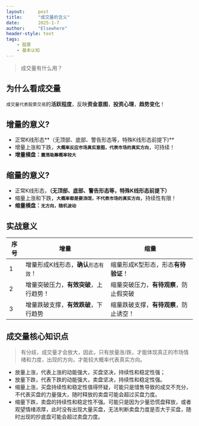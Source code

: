 ```yaml
---
layout: 	post
title: 		"成交量的含义"
date:       2025-1-7
author: 	"Elsewhere"
header-style: text
tags:
    - 股票
    - 基本认知
---
```


> 成交量有什么用？



## 为什么看成交量

 `成交量代表股票交易`的**活跃程度**，反映**资金意图**，**投资心理**，**趋势变化**！



## 增量的意义?

- 正常K线形态**（无顶部、底部、警告形态等，特殊K线形态前提下)**
- 增量上涨和下跌，**`大概率反应市场真实意图，代表市场的真实方向`**，可持续！     
- **增量横盘：`震荡吸筹概率较大`**    



## 缩量的意义?

- 正常K线形态，**（无顶部、底部、警告形态等，特殊K线形态前提下）**   
- 缩量上涨和下跌，**`大概率都是要流氓，不代表市场的真实方向`**，持续性有限！    
- **缩量横盘：`无方向，随机波动`**



## 实战意义

| 序号 | 增量                                | 缩量                               |
| ---- | ----------------------------------- | ---------------------------------- |
| 1    | 增量形成K线形态，**确认**`形态有效`！ | 缩量形成K型形态，形态**有待验证**！ |
| 2    | 增量突破压力，**有效突破**，上行趋势！ | 缩量突破压力，**有待观察**，防止假突破 |
| 3    | 增量跌破支撑，**有效跌破**，下行趋势 | 缩量跌破支撑，**有待观察**，防止诱空！ |



## 成交量核心知识点

> 有分歧，成交量才会放大，因此，只有放量涨/跌，才能体现真正的市场情绪和力度，出现的方向，才能较大概率代表真实方向。

- 放量上涨，代表上涨的动能强大，买盘坚决，持续性和稳定性强；
- 放量下跌，代表下跌的动能强大，卖盘坚决，持续性和稳定性强。
- 缩量上涨，买盘持续性和稳定性值得怀疑，可能只是惜售导致的成交不充分，不代表买盘的力量强大，随时释放的卖盘可能会超过买盘力度。
- 缩量下跌，卖盘的持续性和稳定性不强。可能只是因为少量恐慌盘释放，或者观望情绪浓厚，此时没有出现大量买盘，无法判断卖盘力度是否大于买盘，随时出现的抄底盘可能会超过卖盘力度。
